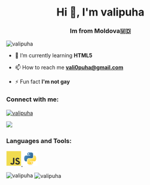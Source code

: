 <h1 align="center">Hi 👋, I'm valipuha</h1>
<h3 align="center">Im from Moldova🇲🇩</h3>

<p align="left"> <img src="https://komarev.com/ghpvc/?username=valipuha&label=Profile%20views&color=0e75b6&style=flat" alt="valipuha" /> </p>

- 🌱 I’m currently learning **HTML5**

- 📫 How to reach me **vali0puha@gmail.com**

- ⚡ Fun fact **I'm not gay**

<h3 align="left">Connect with me:</h3>
<p align="left">
<a href="https://instagram.com/valipuha" target="blank"><img align="center" src="https://raw.githubusercontent.com/rahuldkjain/github-profile-readme-generator/master/src/images/icons/Social/instagram.svg" alt="valipuha" height="30" width="40" /></a>
</p>

<img src="https://discord.c99.nl/widget/theme-2/366461966090240012.png">

<h3 align="left">Languages and Tools:</h3>
<p align="left"> <a href="https://developer.mozilla.org/en-US/docs/Web/JavaScript" target="_blank"> <img src="https://raw.githubusercontent.com/devicons/devicon/master/icons/javascript/javascript-original.svg" alt="javascript" width="40" height="40"/> </a> <a href="https://www.python.org" target="_blank"> <img src="https://raw.githubusercontent.com/devicons/devicon/master/icons/python/python-original.svg" alt="python" width="40" height="40"/> </a> </p>

<p><img align="left" src="https://github-readme-stats.vercel.app/api/top-langs?username=valipuha&show_icons=true&locale=en&layout=compact" alt="valipuha" /></p>

<p>&nbsp;<img align="center" src="https://github-readme-stats.vercel.app/api?username=valipuha&show_icons=true&locale=en" alt="valipuha" /></p>
